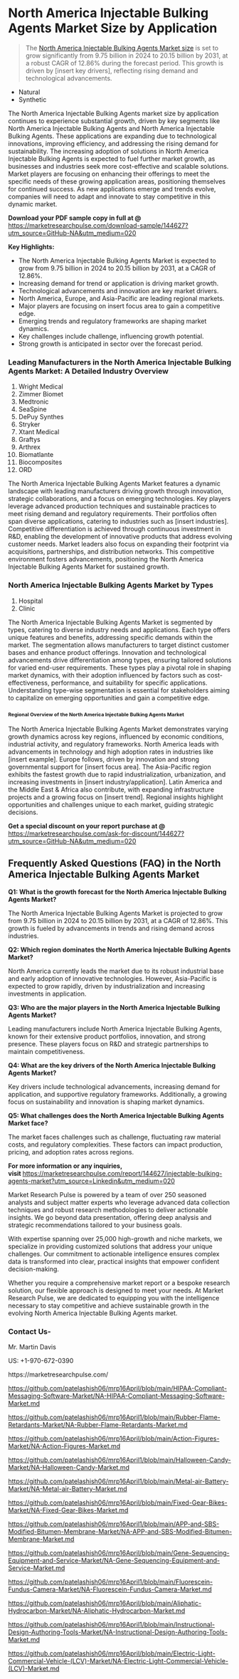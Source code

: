 <h1>North America Injectable Bulking Agents Market&nbsp;Size by Application</h1><blockquote><p>The <a href="https://marketresearchpulse.com/download-sample/144627?utm_source=GitHub-NA&amp;utm_medium=020">North America Injectable Bulking Agents Market size</a> is set to grow significantly from 9.75 billion in 2024 to 20.15 billion by 2031, at a robust CAGR of 12.86% during the forecast period. This growth is driven by [insert key drivers], reflecting rising demand and technological advancements.</p></blockquote><ul><li>Natural<li> Synthetic</li></ul><p>The North America Injectable Bulking Agents market size by application continues to experience substantial growth, driven by key segments like North America Injectable Bulking Agents and North America Injectable Bulking Agents. These applications are expanding due to technological innovations, improving efficiency, and addressing the rising demand for sustainability. The increasing adoption of solutions in North America Injectable Bulking Agents is expected to fuel further market growth, as businesses and industries seek more cost-effective and scalable solutions. Market players are focusing on enhancing their offerings to meet the specific needs of these growing application areas, positioning themselves for continued success. As new applications emerge and trends evolve, companies will need to adapt and innovate to stay competitive in this dynamic market.</p><p><strong>Download your PDF sample copy in full at @ </strong><a href="https://marketresearchpulse.com/download-sample/144627?utm_source=GitHub-NA&amp;utm_medium=020">https://marketresearchpulse.com/download-sample/144627?utm_source=GitHub-NA&amp;utm_medium=020</a></p><p><strong>Key Highlights: </strong></p><ul><li>The North America Injectable Bulking Agents Market is expected to grow from 9.75 billion in 2024 to 20.15 billion by 2031, at a CAGR of 12.86%.</li><li>Increasing demand for trend or application is driving market growth.</li><li>Technological advancements and innovation are key market drivers.</li><li>North America, Europe, and Asia-Pacific are leading regional markets.</li><li>Major players are focusing on insert focus area to gain a competitive edge.</li><li>Emerging trends and regulatory frameworks are shaping market dynamics.</li><li>Key challenges include challenge, influencing growth potential.</li><li>Strong growth is anticipated in sector over the forecast period.</li></ul><h3>Leading Manufacturers in the North America Injectable Bulking Agents Market: A Detailed Industry Overview</h3><ol><li>Wright Medical</li><li>Zimmer Biomet</li><li>Medtronic</li><li>SeaSpine</li><li>DePuy Synthes</li><li>Stryker</li><li>Xtant Medical</li><li>Graftys</li><li>Arthrex</li><li>Biomatlante</li><li>Biocomposites</li><li>ORD</li></ol><div class="flex max-w-full flex-col flex-grow"><div class="min-h-8 text-message flex w-full flex-col items-end gap-2 whitespace-normal break-words [.text-message+&amp;]:mt-5" dir="auto" data-message-author-role="assistant" data-message-id="fd8432e4-4910-450d-b182-61b7bfb0a01f" data-message-model-slug="gpt-4o"><div class="flex w-full flex-col gap-1 empty:hidden first:pt-[3px]"><div class="markdown prose w-full break-words dark:prose-invert light"><p>The North America Injectable Bulking Agents Market features a dynamic landscape with leading manufacturers driving growth through innovation, strategic collaborations, and a focus on emerging technologies. Key players leverage advanced production techniques and sustainable practices to meet rising demand and regulatory requirements. Their portfolios often span diverse applications, catering to industries such as [insert industries]. Competitive differentiation is achieved through continuous investment in R&amp;D, enabling the development of innovative products that address evolving customer needs. Market leaders also focus on expanding their footprint via acquisitions, partnerships, and distribution networks. This competitive environment fosters advancements, positioning the North America Injectable Bulking Agents Market for sustained growth.</p></div></div></div></div><h3>North America Injectable Bulking Agents Market by Types</h3><ol><li>Hospital<li> Clinic</li></ol><div class="flex max-w-full flex-col flex-grow"><div class="min-h-8 text-message flex w-full flex-col items-end gap-2 whitespace-normal break-words [.text-message+&amp;]:mt-5" dir="auto" data-message-author-role="assistant" data-message-id="084470be-0bb7-4664-bddf-5156b4f41249" data-message-model-slug="gpt-4o-mini"><div class="flex w-full flex-col gap-1 empty:hidden first:pt-[3px]"><div class="markdown prose w-full break-words dark:prose-invert light"><p>The North America Injectable Bulking Agents Market is segmented by types, catering to diverse industry needs and applications. Each type offers unique features and benefits, addressing specific demands within the market. The segmentation allows manufacturers to target distinct customer bases and enhance product offerings. Innovation and technological advancements drive differentiation among types, ensuring tailored solutions for varied end-user requirements. These types play a pivotal role in shaping market dynamics, with their adoption influenced by factors such as cost-effectiveness, performance, and suitability for specific applications. Understanding type-wise segmentation is essential for stakeholders aiming to capitalize on emerging opportunities and gain a competitive edge.</p></div></div></div></div><h3><span style="font-size: 11px;">Regional Overview of the North America Injectable Bulking Agents Market</span></h3><div class="flex max-w-full flex-col flex-grow"><div class="min-h-8 text-message flex w-full flex-col items-end gap-2 whitespace-normal break-words [.text-message+&amp;]:mt-5" dir="auto" data-message-author-role="assistant" data-message-id="e9038762-ce64-4e30-91c9-9bd413514231" data-message-model-slug="gpt-4o-mini"><div class="flex w-full flex-col gap-1 empty:hidden first:pt-[3px]"><div class="markdown prose w-full break-words dark:prose-invert light"><p>The North America Injectable Bulking Agents Market demonstrates varying growth dynamics across key regions, influenced by economic conditions, industrial activity, and regulatory frameworks. North America leads with advancements in technology and high adoption rates in industries like [insert example]. Europe follows, driven by innovation and strong governmental support for [insert focus area]. The Asia-Pacific region exhibits the fastest growth due to rapid industrialization, urbanization, and increasing investments in [insert industry/application]. Latin America and the Middle East &amp; Africa also contribute, with expanding infrastructure projects and a growing focus on [insert trend]. Regional insights highlight opportunities and challenges unique to each market, guiding strategic decisions.</p></div></div></div></div><p><strong>Get a special discount on your report purchase at @ </strong><a href="https://marketresearchpulse.com/ask-for-discount/144627?utm_source=GitHub-NA&amp;utm_medium=020">https://marketresearchpulse.com/ask-for-discount/144627?utm_source=GitHub-NA&amp;utm_medium=020</a></p><h2>Frequently Asked Questions (FAQ) in the North America Injectable Bulking Agents Market</h2><p><strong>Q1: What is the growth forecast for the North America Injectable Bulking Agents Market?</strong></p><p>The North America Injectable Bulking Agents Market is projected to grow from 9.75 billion in 2024 to 20.15 billion by 2031, at a CAGR of 12.86%. This growth is fueled by advancements in trends and rising demand across industries.</p><p><strong>Q2: Which region dominates the North America Injectable Bulking Agents Market?</strong></p><p>North America currently leads the market due to its robust industrial base and early adoption of innovative technologies. However, Asia-Pacific is expected to grow rapidly, driven by industrialization and increasing investments in application.</p><p><strong>Q3: Who are the major players in the North America Injectable Bulking Agents Market?</strong></p><p>Leading manufacturers include North America Injectable Bulking Agents, known for their extensive product portfolios, innovation, and strong presence. These players focus on R&amp;D and strategic partnerships to maintain competitiveness.</p><p><strong>Q4: What are the key drivers of the North America Injectable Bulking Agents Market?</strong></p><p>Key drivers include technological advancements, increasing demand for application, and supportive regulatory frameworks. Additionally, a growing focus on sustainability and innovation is shaping market dynamics.</p><p><strong>Q5: What challenges does the North America Injectable Bulking Agents Market face?</strong></p><p>The market faces challenges such as challenge, fluctuating raw material costs, and regulatory complexities. These factors can impact production, pricing, and adoption rates across regions.</p><p><strong>For more information or any inquiries, visit&nbsp;</strong><a href="https://marketresearchpulse.com/report/144627/injectable-bulking-agents-market?utm_source=Linkedin&utm_medium=020">https://marketresearchpulse.com/report/144627/injectable-bulking-agents-market?utm_source=Linkedin&utm_medium=020</a></p><p>Market Research Pulse is powered by a team of over 250 seasoned analysts and subject matter experts who leverage advanced data collection techniques and robust research methodologies to deliver actionable insights. We go beyond data presentation, offering deep analysis and strategic recommendations tailored to your business goals.</p><p>With expertise spanning over 25,000 high-growth and niche markets, we specialize in providing customized solutions that address your unique challenges. Our commitment to actionable intelligence ensures complex data is transformed into clear, practical insights that empower confident decision-making.</p><p>Whether you require a comprehensive market report or a bespoke research solution, our flexible approach is designed to meet your needs. At Market Research Pulse, we are dedicated to equipping you with the intelligence necessary to stay competitive and achieve sustainable growth in the evolving North America Injectable Bulking Agents market.</p><h3><strong>Contact Us-</strong></h3><p>Mr. Martin Davis</p><p>US: +1-970-672-0390</p><p>https://marketresearchpulse.com/</p><p><a href="https://github.com/patelashish06/mrp16April/blob/main/HIPAA-Compliant-Messaging-Software-Market/NA-HIPAA-Compliant-Messaging-Software-Market.md">https://github.com/patelashish06/mrp16April/blob/main/HIPAA-Compliant-Messaging-Software-Market/NA-HIPAA-Compliant-Messaging-Software-Market.md</a></p><p><a href="https://github.com/patelashish06/mrp16April1/blob/main/Rubber-Flame-Retardants-Market/NA-Rubber-Flame-Retardants-Market.md">https://github.com/patelashish06/mrp16April1/blob/main/Rubber-Flame-Retardants-Market/NA-Rubber-Flame-Retardants-Market.md</a></p><p><a href="https://github.com/patelashish06/mrp16April/blob/main/Action-Figures-Market/NA-Action-Figures-Market.md">https://github.com/patelashish06/mrp16April/blob/main/Action-Figures-Market/NA-Action-Figures-Market.md</a></p><p><a href="https://github.com/patelashish06/mrp16April1/blob/main/Halloween-Candy-Market/NA-Halloween-Candy-Market.md">https://github.com/patelashish06/mrp16April1/blob/main/Halloween-Candy-Market/NA-Halloween-Candy-Market.md</a></p><p><a href="https://github.com/patelashish06/mrp16April1/blob/main/Metal-air-Battery-Market/NA-Metal-air-Battery-Market.md">https://github.com/patelashish06/mrp16April1/blob/main/Metal-air-Battery-Market/NA-Metal-air-Battery-Market.md</a></p><p><a href="https://github.com/patelashish06/mrp16April/blob/main/Fixed-Gear-Bikes-Market/NA-Fixed-Gear-Bikes-Market.md">https://github.com/patelashish06/mrp16April/blob/main/Fixed-Gear-Bikes-Market/NA-Fixed-Gear-Bikes-Market.md</a></p><p><a href="https://github.com/patelashish06/mrp16April1/blob/main/APP-and-SBS-Modified-Bitumen-Membrane-Market/NA-APP-and-SBS-Modified-Bitumen-Membrane-Market.md">https://github.com/patelashish06/mrp16April1/blob/main/APP-and-SBS-Modified-Bitumen-Membrane-Market/NA-APP-and-SBS-Modified-Bitumen-Membrane-Market.md</a></p><p><a href="https://github.com/patelashish06/mrp16April/blob/main/Gene-Sequencing-Equipment-and-Service-Market/NA-Gene-Sequencing-Equipment-and-Service-Market.md">https://github.com/patelashish06/mrp16April/blob/main/Gene-Sequencing-Equipment-and-Service-Market/NA-Gene-Sequencing-Equipment-and-Service-Market.md</a></p><p><a href="https://github.com/patelashish06/mrp16April1/blob/main/Fluorescein-Fundus-Camera-Market/NA-Fluorescein-Fundus-Camera-Market.md">https://github.com/patelashish06/mrp16April1/blob/main/Fluorescein-Fundus-Camera-Market/NA-Fluorescein-Fundus-Camera-Market.md</a></p><p><a href="https://github.com/patelashish06/mrp16April/blob/main/Aliphatic-Hydrocarbon-Market/NA-Aliphatic-Hydrocarbon-Market.md">https://github.com/patelashish06/mrp16April/blob/main/Aliphatic-Hydrocarbon-Market/NA-Aliphatic-Hydrocarbon-Market.md</a></p><p><a href="https://github.com/patelashish06/mrp16April1/blob/main/Instructional-Design-Authoring-Tools-Market/NA-Instructional-Design-Authoring-Tools-Market.md">https://github.com/patelashish06/mrp16April1/blob/main/Instructional-Design-Authoring-Tools-Market/NA-Instructional-Design-Authoring-Tools-Market.md</a></p><p><a href="https://github.com/patelashish06/mrp16April/blob/main/Electric-Light-Commercial-Vehicle-(LCV)-Market/NA-Electric-Light-Commercial-Vehicle-(LCV)-Market.md">https://github.com/patelashish06/mrp16April/blob/main/Electric-Light-Commercial-Vehicle-(LCV)-Market/NA-Electric-Light-Commercial-Vehicle-(LCV)-Market.md</a></p>
